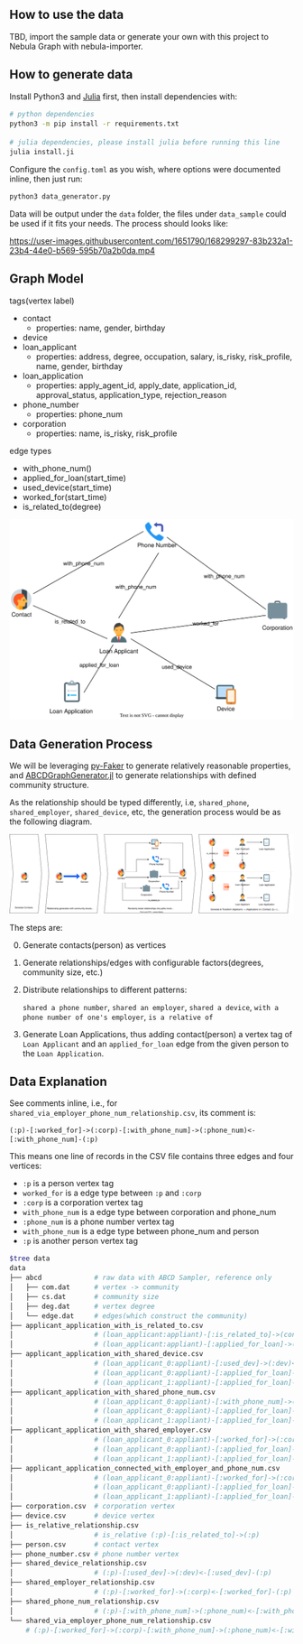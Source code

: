 ## How to use the data

TBD, import the sample data or generate your own with this project to Nebula Graph with nebula-importer.

## How to generate data

Install Python3 and [Julia](https://www.google.com/search?q=how+to+install+julia) first, then install dependencies with:

```bash
# python dependencies
python3 -m pip install -r requirements.txt

# julia dependencies, please install julia before running this line
julia install.ji
```

Configure the `config.toml` as you wish, where options were documented inline, then just run:

```bash
python3 data_generator.py
```

Data will be output under the `data` folder, the files under `data_sample` could be used if it fits your needs. The process should looks like:

https://user-images.githubusercontent.com/1651790/168299297-83b232a1-23b4-44e0-b569-595b70a2b0da.mp4

## Graph Model

tags(vertex label)

- contact
  - properties: name, gender, birthday
- device
- loan_applicant
  - properties: address, degree, occupation, salary, is_risky, risk_profile, name, gender, birthday
- loan_application
  - properties: apply_agent_id, apply_date, application_id, approval_status, application_type, rejection_reason
- phone_number
  - properties: phone_num
- corporation
  - properties: name, is_risky, risk_profile

edge types

- with_phone_num()
- applied_for_loan(start_time)
- used_device(start_time)
- worked_for(start_time)
- is_related_to(degree)

![fraud_detection_graph_model](images/fraud_detection_graph_model.svg)

## Data Generation Process

We will be leveraging [py-Faker](https://github.com/joke2k/faker) to generate relatively reasonable properties, and [ABCDGraphGenerator.jl](https://github.com/bkamins/ABCDGraphGenerator.jl) to generate relationships with defined community structure.

As the relationship should be typed differently, i.e, `shared_phone`, `shared_employer`, `shared_device`, etc, the generation process would be as the following diagram.

![fraud_detection_data_gen_process](images/fraud_detection_data_gen_process.svg)

The steps are:

0. Generate contacts(person) as vertices

1. Generate relationships/edges with configurable factors(degrees, community size, etc.)

2. Distribute relationships to different patterns:

   `shared a phone number`, `shared an employer`,  `shared a device`, `with a phone number of one's employer`, `is a relative of`

3. Generate Loan Applications, thus adding contact(person) a vertex tag of `Loan Applicant` and an `applied_for_loan` edge from the given person to the `Loan Application`.



## Data Explanation

See comments inline, i.e., for `shared_via_employer_phone_num_relationship.csv`, its comment is:
```cypher
(:p)-[:worked_for]->(:corp)-[:with_phone_num]->(:phone_num)<-[:with_phone_num]-(:p)
```
This means one line of records in the CSV file contains three edges and four vertices:
- `:p` is a person vertex tag
- `worked_for` is a edge type between `:p` and `:corp`
- `:corp` is a corporation vertex tag
- `with_phone_num` is a edge type between corporation and phone_num
- `:phone_num` is a phone number vertex tag
- `with_phone_num` is a edge type between phone_num and person
- `:p` is another person vertex tag


```bash
$tree data
data
├── abcd             # raw data with ABCD Sampler, reference only
│   ├── com.dat      # vertex -> community
│   ├── cs.dat       # community size
│   ├── deg.dat      # vertex degree
│   └── edge.dat     # edges(which construct the community)
├── applicant_application_with_is_related_to.csv
│                    # (loan_applicant:appliant)-[:is_related_to]->(contact:person)
│                    # (loan_applicant:appliant)-[:applied_for_loan]->(app:loan_application)
├── applicant_application_with_shared_device.csv
│                    # (loan_applicant_0:appliant)-[:used_dev]->(:dev)<-[:used_dev]-(loan_applicant_1:appliant)
│                    # (loan_applicant_0:appliant)-[:applied_for_loan]->(app_0:loan_application)
│                    # (loan_applicant_1:appliant)-[:applied_for_loan]->(app_1:loan_application)
├── applicant_application_with_shared_phone_num.csv
│                    # (loan_applicant_0:appliant)-[:with_phone_num]->(:phone_num)<-[:with_phone_num]-(loan_applicant_1:appliant)
│                    # (loan_applicant_0:appliant)-[:applied_for_loan]->(app_0:loan_application)
│                    # (loan_applicant_1:appliant)-[:applied_for_loan]->(app_1:loan_application)
├── applicant_application_with_shared_employer.csv
│                    # (loan_applicant_0:appliant)-[:worked_for]->(:corp)<-[:worked_for]-(loan_applicant_1:appliant)
│                    # (loan_applicant_0:appliant)-[:applied_for_loan]->(app_0:loan_application)
│                    # (loan_applicant_1:appliant)-[:applied_for_loan]->(app_1:loan_application)
├── applicant_application_connected_with_employer_and_phone_num.csv
│                    # (loan_applicant_0:appliant)-[:worked_for]->(:corp)-[:with_phone_num]->(:phone_num)<-[:with_phone_num]-(loan_applicant_1:appliant)
│                    # (loan_applicant_0:appliant)-[:applied_for_loan]->(app_0:loan_application)
│                    # (loan_applicant_1:appliant)-[:applied_for_loan]->(app_1:loan_application)
├── corporation.csv  # corporation vertex
├── device.csv       # device vertex
├── is_relative_relationship.csv
│                    # is_relative (:p)-[:is_related_to]->(:p)
├── person.csv       # contact vertex
├── phone_number.csv # phone number vertex
├── shared_device_relationship.csv
│                    # (:p)-[:used_dev]->(:dev)<-[:used_dev]-(:p)
├── shared_employer_relationship.csv
│                    # (:p)-[:worked_for]->(:corp)<-[:worked_for]-(:p)
├── shared_phone_num_relationship.csv
│                    # (:p)-[:with_phone_num]->(:phone_num)<-[:with_phone_num]-(:p)
└── shared_via_employer_phone_num_relationship.csv
    # (:p)-[:worked_for]->(:corp)-[:with_phone_num]->(:phone_num)<-[:with_phone_num]-(:p)
```

